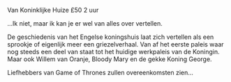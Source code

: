 <span class="title">Van Koninklijke Huize</span>
<span class="price">£50</span>
<span class="duration">2 uur</span>

...Ik niet, maar ik kan je er wel van alles over vertellen.

De geschiedenis van het Engelse koningshuis laat zich vertellen als een
sprookje of eigenlijk meer een griezelverhaal. Van af het eerste paleis waar
nog steeds een deel van staat tot het huidige werkpaleis van de Koningin.
Maar ook Willem van Oranje, Bloody Mary en de gekke Koning George.

Liefhebbers van Game of Thrones zullen overeenkomsten zien...
